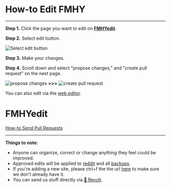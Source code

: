 # How-to Edit FMHY

***

**Step 1.** Click the page you want to edit on **[FMHYedit](https://github.com/nbats/FMHYedit)**.

**Step 2.** Select edit button.

![Select edit button](https://i.imgur.com/lnQfeo3.png)

**Step 3.** Make your changes.

**Step 4.** Scroll down and select "propose changes," and "create pull request" on the next page.

![propose changes](https://i.imgur.com/IaSJvnO.png) **>>>** ![create pull request](https://i.imgur.com/z5Za72l.png)

You can also edit via the [web editor](https://i.imgur.com/UxI1un2.png).

# FMHYedit

[How-to Send Pull Requests](https://rentry.co/FMHYedit)

***

**Things to note:**

* Anyone can organize, correct or change anything they feel could be improved.
* Approved edits will be applied to [reddit](https://www.reddit.com/r/FREEMEDIAHECKYEAH/wiki) and all [backups](https://www.reddit.com/r/FREEMEDIAHECKYEAH/wiki/backups).
* If you're adding a new site, please ctrl+f the the url [here](https://raw.githubusercontent.com/nbats/FMHYedit/main/single-page) to make sure we don't already have it.
* You can send us stuff directly via [💬 Revolt](https://redd.it/uto5vw).
